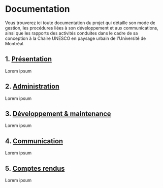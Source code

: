 # Documentation

Vous trouverez ici toute documentation du projet qui détaille son mode de gestion, les procédures
liées à son développement et aux communications, ainsi que les rapports des activités conduites dans
le cadre de sa conception à la Chaire UNESCO en paysage urbain de l'Université de Montréal.

## 1. [Présentation](./presentation.md)

Lorem ipsum

## 2. [Administration](./administration.md)

Lorem ipsum

## 3. [Développement & maintenance](./developpement_maintenance.md)

Lorem ipsum

## 4. [Communication](./communication.md)

Lorem ipsum

## 5. [Comptes rendus](./comptes_rendus.md)

Lorem ipsum
